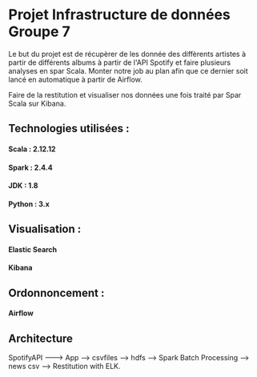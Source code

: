 # Projet Infrastructure de données Groupe 7

Le but du projet est de récupèrer de les donnée des diffèrents artistes à partir de différents albums à partir de l'API Spotify et faire plusieurs analyses en spar Scala. 
Monter notre job au plan afin que ce dernier soit lancé en automatique à partir de Airflow.

Faire de la restitution et visualiser nos données une fois traité par Spar Scala sur Kibana.

## Technologies utilisées :
 #### Scala : 2.12.12
 #### Spark : 2.4.4
 #### JDK : 1.8
 #### Python : 3.x
 
 
 ## Visualisation : 
 #### Elastic Search
 #### Kibana   


## Ordonnoncement :

 #### Airflow


## Architecture 

SpotifyAPI ---> App --> csvfiles --> hdfs --> Spark Batch Processing --> news csv --> Restitution with ELK.